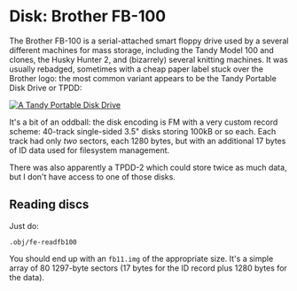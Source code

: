 Disk: Brother FB-100
====================

The Brother FB-100 is a serial-attached smart floppy drive used by a several
different machines for mass storage, including the Tandy Model 100 and
clones, the Husky Hunter 2, and (bizarrely) several knitting machines. It was
usually rebadged, sometimes with a cheap paper label stuck over the Brother
logo: the most common variant appears to be the Tandy Portable Disk Drive or
TPDD:

<a href="http://www.old-computers.com/museum/computer.asp?c=233&st=1"> <img src="tdpp.jpg" alt="A Tandy Portable Disk Drive"/></a>

It's a bit of an oddball: the disk encoding is FM with a very custom record
scheme: 40-track single-sided 3.5" disks storing 100kB or so each. Each track
had only _two_ sectors, each 1280 bytes, but with an additional 17 bytes of
ID data used for filesystem management.

There was also apparently a TPDD-2 which could store twice as much data, but
I don't have access to one of those disks.

Reading discs
-------------

Just do:

```
.obj/fe-readfb100
```

You should end up with an `fb11.img` of the appropriate size. It's a simple
array of 80 1297-byte sectors (17 bytes for the ID record plus 1280 bytes for
the data).